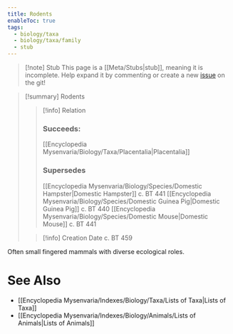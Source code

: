 ```yaml
---
title: Rodents
enableToc: true
tags:
  - biology/taxa
  - biology/taxa/family
  - stub
---
```


> [!note] Stub
> This page is a [[Meta/Stubs|stub]], meaning it is incomplete. Help expand it by commenting or create a new [issue](https://github.com/RagtimeGal/quartz--encyclopedia-mysenvaria/issues/new/choose) on the git!


> [!summary] Rodents
> > [!info] Relation
> > ### Succeeds:
> > [[Encyclopedia Mysenvaria/Biology/Taxa/Placentalia|Placentalia]]
> > ### Supersedes 
> > [[Encyclopedia Mysenvaria/Biology/Species/Domestic Hampster|Domestic Hampster]] c. BT 441
> > [[Encyclopedia Mysenvaria/Biology/Species/Domestic Guinea Pig|Domestic Guinea Pig]] c. BT 440
> > [[Encyclopedia Mysenvaria/Biology/Species/Domestic Mouse|Domestic Mouse]] c. BT 441
>
> > [!info] Creation Date
> > c. BT 459

Often small fingered mammals with diverse ecological roles.

# See Also
- [[Encyclopedia Mysenvaria/Indexes/Biology/Taxa/Lists of Taxa|Lists of Taxa]]
- [[Encyclopedia Mysenvaria/Indexes/Biology/Animals/Lists of Animals|Lists of Animals]]
